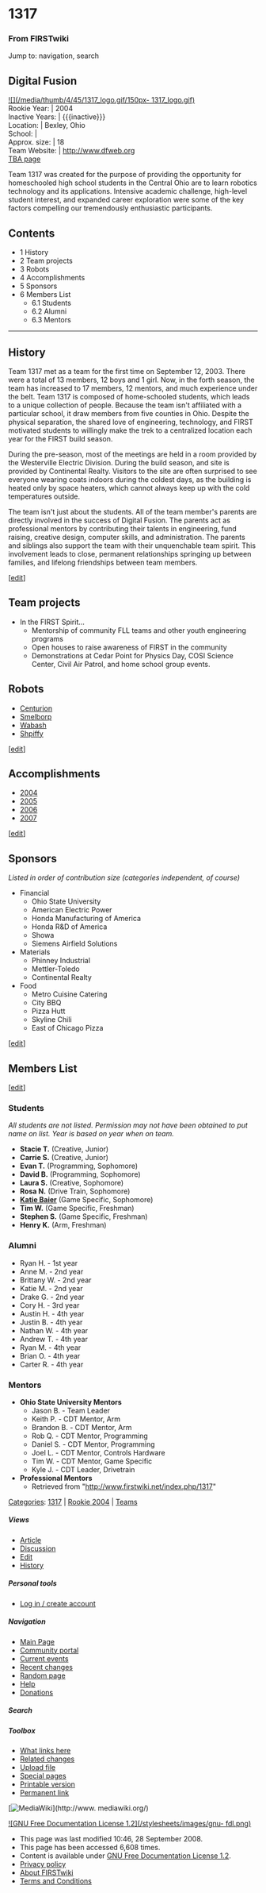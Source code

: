 # 1317

### From FIRSTwiki

Jump to: navigation, search

Digital Fusion  
---  
[![](/media/thumb/4/45/1317_logo.gif/150px-
1317_logo.gif)](/index.php/Image:1317_logo.gif "" )  
Rookie Year: | 2004  
Inactive Years: | {{{inactive}}}  
Location: | Bexley, Ohio  
School: |  
Approx. size: | 18  
Team Website: | <http://www.dfweb.org>  
[TBA page](http://www.thebluealliance.net/tbatv/team.php?team=1317
"http://www.thebluealliance.net/tbatv/team.php?team=1317" )  
  
  

  

Team 1317 was created for the purpose of providing the opportunity for
homeschooled high school students in the Central Ohio are to learn robotics
technology and its applications. Intensive academic challenge, high-level
student interest, and expanded career exploration were some of the key factors
compelling our tremendously enthusiastic participants.

  

## Contents

  * 1 History
  * 2 Team projects
  * 3 Robots
  * 4 Accomplishments
  * 5 Sponsors
  * 6 Members List
    * 6.1 Students
    * 6.2 Alumni
    * 6.3 Mentors  
---  
  

## History

Team 1317 met as a team for the first time on September 12, 2003. There were a
total of 13 members, 12 boys and 1 girl. Now, in the forth season, the team
has increased to 17 members, 12 mentors, and much experience under the belt.
Team 1317 is composed of home-schooled students, which leads to a unique
collection of people. Because the team isn't affiliated with a particular
school, it draw members from five counties in Ohio. Despite the physical
separation, the shared love of engineering, technology, and FIRST motivated
students to willingly make the trek to a centralized location each year for
the FIRST build season.

During the pre-season, most of the meetings are held in a room provided by the
Westerville Electric Division. During the build season, and site is provided
by Continental Realty. Visitors to the site are often surprised to see
everyone wearing coats indoors during the coldest days, as the building is
heated only by space heaters, which cannot always keep up with the cold
temperatures outside.

The team isn't just about the students. All of the team member's parents are
directly involved in the success of Digital Fusion. The parents act as
professional mentors by contributing their talents in engineering, fund
raising, creative design, computer skills, and administration. The parents and
siblings also support the team with their unquenchable team spirit. This
involvement leads to close, permanent relationships springing up between
families, and lifelong friendships between team members.

[[edit](/index.php?title=1317&action=edit&section=2 "Edit section: Team
projects" )]

## Team projects

  * In the FIRST Spirit... 
    * Mentorship of community FLL teams and other youth engineering programs 
    * Open houses to raise awareness of FIRST in the community 
    * Demonstrations at Cedar Point for Physics Day, COSI Science Center, Civil Air Patrol, and home school group events. 


## Robots

  * [Centurion](/index.php/Centurion_%281317%29 "Centurion \(1317\)" )
  * [Smelborp](/index.php/Smelborp_%281317%29 "Smelborp \(1317\)" )
  * [Wabash](/index.php/Wabash_%281317%29 "Wabash \(1317\)" )
  * [Shpiffy](/index.php?title=Shpiffy_%281317%29&action=edit "Shpiffy \(1317\)" )

[[edit](/index.php?title=1317&action=edit&section=4 "Edit section:
Accomplishments" )]

## Accomplishments

  * [2004](/index.php/1317_in_2004 "1317 in 2004" )
  * [2005](/index.php/1317_in_2005 "1317 in 2005" )
  * [2006](/index.php?title=1317_in_2006&action=edit "1317 in 2006" )
  * [2007](/index.php/1317_in_2007 "1317 in 2007" )

[[edit](/index.php?title=1317&action=edit&section=5 "Edit section: Sponsors"
)]

## Sponsors

_Listed in order of contribution size (categories independent, of course)_

  * Financial 
    * Ohio State University 
    * American Electric Power 
    * Honda Manufacturing of America 
    * Honda R&amp;D of America 
    * Showa 
    * Siemens Airfield Solutions 
  * Materials 
    * Phinney Industrial 
    * Mettler-Toledo 
    * Continental Realty 
  * Food 
    * Metro Cuisine Catering 
    * City BBQ 
    * Pizza Hutt 
    * Skyline Chili 
    * East of Chicago Pizza 

[[edit](/index.php?title=1317&action=edit&section=6 "Edit section: Members
List" )]

## Members List

[[edit](/index.php?title=1317&action=edit&section=7 "Edit section: Students"
)]

### Students

_All students are not listed. Permission may not have been obtained to put
name on list._ _Year is based on year when on team._

  * **Stacie T.** (Creative, Junior) 
  * **Carrie S.** (Creative, Junior) 
  * **Evan T.** (Programming, Sophomore) 
  * **David B.** (Programming, Sophomore) 
  * **Laura S.** (Creative, Sophomore) 
  * **Rosa N.** (Drive Train, Sophomore) 
  * **[Katie Baier](/index.php/Katie_Baier "Katie Baier" )** (Game Specific, Sophomore) 
  * **Tim W.** (Game Specific, Freshman) 
  * **Stephen S.** (Game Specific, Freshman) 
  * **Henry K.** (Arm, Freshman) 


### Alumni

  * Ryan H. - 1st year 
  * Anne M. - 2nd year 
  * Brittany W. - 2nd year 
  * Katie M. - 2nd year 
  * Drake G. - 2nd year 
  * Cory H. - 3rd year 
  * Austin H. - 4th year 
  * Justin B. - 4th year 
  * Nathan W. - 4th year 
  * Andrew T. - 4th year 
  * Ryan M. - 4th year 
  * Brian O. - 4th year 
  * Carter R. - 4th year 


### Mentors

  * **Ohio State University Mentors**
    * Jason B. - Team Leader 
    * Keith P. - CDT Mentor, Arm 
    * Brandon B. - CDT Mentor, Arm 
    * Rob Q. - CDT Mentor, Programming 
    * Daniel S. - CDT Mentor, Programming 
    * Joel L. - CDT Mentor, Controls Hardware 
    * Tim W. - CDT Mentor, Game Specific 
    * Kyle J. - CDT Leader, Drivetrain 
  * **Professional Mentors**
    * Retrieved from "<http://www.firstwiki.net/index.php/1317>"

[Categories](/index.php?title=Special:Categories&article=1317
"Special:Categories" ): [1317](/index.php?title=Category:1317&action=edit
"Category:1317" ) | [Rookie 2004](/index.php/Category:Rookie_2004
"Category:Rookie 2004" ) | [Teams](/index.php/Category:Teams "Category:Teams"
)

##### Views

  * [Article](/index.php/1317)
  * [Discussion](/index.php/Talk:1317)
  * [Edit](/index.php?title=1317&action=edit)
  * [History](/index.php?title=1317&action=history)

##### Personal tools

  * [Log in / create account](/index.php?title=Special:Userlogin&returnto=1317)

[](/index.php/Main_Page "Main Page" )

##### Navigation

  * [Main Page](/index.php/Main_Page)
  * [Community portal](/index.php/FIRSTwiki:Community_portal)
  * [Current events](/index.php/Current_events)
  * [Recent changes](/index.php/Special:Recentchanges)
  * [Random page](/index.php/Special:Random)
  * [Help](/index.php/FIRSTwiki:Help)
  * [Donations](/index.php/FIRSTwiki:Site_support)

##### Search



##### Toolbox

  * [What links here](/index.php/Special:Whatlinkshere/1317)
  * [Related changes](/index.php/Special:Recentchangeslinked/1317)
  * [Upload file](/index.php/Special:Upload)
  * [Special pages](/index.php/Special:Specialpages)
  * [Printable version](/index.php?title=1317&printable=yes)
  * [Permanent link](/index.php?title=1317&oldid=69361)

[![MediaWiki](/skins/common/images/poweredby_mediawiki_88x31.png)](http://www.
mediawiki.org/)

[![GNU Free Documentation License 1.2](/stylesheets/images/gnu-
fdl.png)](http://www.gnu.org/copyleft/fdl.html)

  * This page was last modified 10:46, 28 September 2008.
  * This page has been accessed 6,608 times.
  * Content is available under [GNU Free Documentation License 1.2](http://www.gnu.org/copyleft/fdl.html "http://www.gnu.org/copyleft/fdl.html" ).
  * [Privacy policy](/index.php/FIRSTwiki:Privacy_policy "FIRSTwiki:Privacy policy" )
  * [About FIRSTwiki](/index.php/FIRSTwiki:About "FIRSTwiki:About" )
  * [Terms and Conditions](/index.php/FIRSTwiki:Terms_and_conditions "FIRSTwiki:Terms and conditions" )

